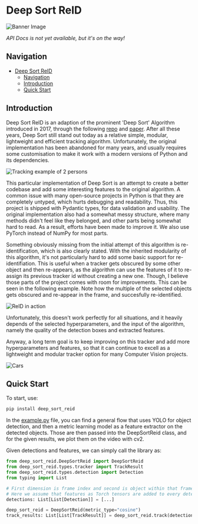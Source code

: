 # Deep Sort ReID

![Banner Image](https://github.com/cajmorgan/deep_sort_reid/blob/master/material/banner.png)


*API Docs is not yet available, but it's on the way!* 

## Navigation
- [Deep Sort ReID](#deep-sort-reid)
  - [Navigation](#navigation)
  - [Introduction](#introduction)
  - [Quick Start](#quick-start)

## Introduction
Deep Sort ReID is an adaption of the prominent 'Deep Sort' Algorithm introduced in 2017, through the following [repo](https://github.com/nwojke/deep_sort) and [paper](https://arxiv.org/pdf/1703.07402). After all these years, Deep Sort still stand out today as a relative simple, modular, lightweight and efficient tracking algorithm. Unfortunately, the original implementation has been abandoned for many years, and usually requires some customisation to make it work with a modern versions of Python and its dependencies. 

![Tracking example of 2 persons](https://github.com/cajmorgan/deep_sort_reid/blob/master/material/walking.webp)


This particular implementation of Deep Sort is an attempt to create a better codebase and add some interesting features to the original algorithm. A common issue with many open-source projects in Python is that they are completely untyped, which hurts debugging and readability. Thus, this project is shipped with Pydantic types, for data validation and usability. The original implementation also had a somewhat messy structure, where many methods didn't feel like they belonged, and other parts being somewhat hard to read. As a result, efforts have been made to improve it. We also use PyTorch instead of NumPy for most parts. 

Something obviously missing from the initial attempt of this algorithm is re-identification, which is also clearly stated. With the inherited modularity of this algorithm, it's not particularly hard to add some basic support for re-identifiation. This is useful when a tracker gets obscured by some other object and then re-appears, as the algorithm can use the features of it to re-assign its previous tracker id without creating a new one. Though, I believe those parts of the project comes with room for improvements. This can be seen in the following example. Note how the multiple of the selected objects gets obscured and re-appear in the frame, and succesfully re-identified.

![ReID in action](https://github.com/cajmorgan/deep_sort_reid/blob/master/material/walking-reid.webp)

Unfortunately, this doesn't work perfectly for all situations, and it heavily depends of the selected hyperparameters, and the input of the algorithm, namely the quality of the detection boxes and extracted features. 

Anyway, a long term goal is to keep improving on this tracker and add more hyperparameters and features, so that it can continue to excell as a lightweight and modular tracker option for many Computer Vision projects. 

![Cars](https://github.com/cajmorgan/deep_sort_reid/blob/master/material/cars.webp)

## Quick Start

To start, use:
```bash
pip install deep_sort_reid
```

In the [example.py](./example.py) file, you can find a general flow that uses YOLO for object detection, and then a metric learning model as a feature extractor on the detected objects. Those are then passed into the DeepSortReid class, and for the given results, we plot them on the video with cv2. 

Given detections and features, we can simply call the library as:

```python
from deep_sort_reid.DeepSortReid import DeepSortReid
from deep_sort_reid.types.tracker import TrackResult
from deep_sort_reid.types.detection import Detection
from typing import List

# First dimension is frame index and second is object within that frame
# Here we assume that features as Torch tensors are added to every detection
detections: List[List[Detection]] = [...]

deep_sort_reid = DeepSortReid(metric_type="cosine")
track_results: List[List[TrackResult]] = deep_sort_reid.track(detections)
```



